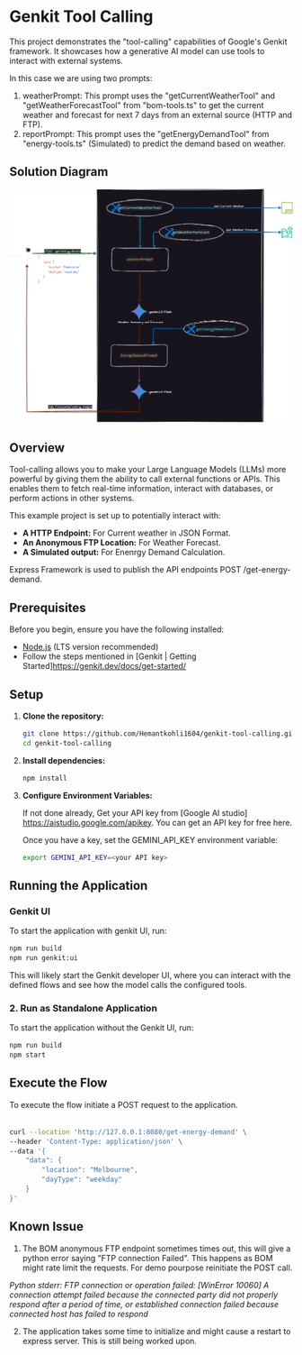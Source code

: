 # Genkit Tool Calling

This project demonstrates the "tool-calling" capabilities of Google's Genkit framework. It showcases how a generative AI model can use tools to interact with external systems. 

In this case we are using two prompts:

1. weatherPrompt: This prompt uses the "getCurrentWeatherTool" and "getWeatherForecastTool" from "bom-tools.ts" to get the current weather and forecast for next 7 days from an external source (HTTP and FTP).
2. reportPrompt: This prompt uses the "getEnergyDemandTool" from "energy-tools.ts" (Simulated) to predict the demand based on weather.

## Solution Diagram

![Tool Calling Overview Diagram](tool-calling-overview.png "Tool Calling Overview Diagram")

## Overview

Tool-calling allows you to make your Large Language Models (LLMs) more powerful by giving them the ability to call external functions or APIs. This enables them to fetch real-time information, interact with databases, or perform actions in other systems.

This example project is set up to potentially interact with:

*   **A HTTP Endpoint:** For Current weather in JSON Format.
*   **An Anonymous FTP Location:** For Weather Forecast.
*   **A Simulated output:** For Enenrgy Demand Calculation.

Express Framework is used to publish the API endpoints POST /get-energy-demand.

## Prerequisites

Before you begin, ensure you have the following installed:

*   [Node.js](https://nodejs.org/) (LTS version recommended)
*   Follow the steps mentioned in [Genkit | Getting Started]https://genkit.dev/docs/get-started/ 

## Setup

1.  **Clone the repository:**
    ```bash
    git clone https://github.com/Hemantkohli1604/genkit-tool-calling.git
    cd genkit-tool-calling
    ```

2.  **Install dependencies:**
    ```bash
    npm install
    ```

4.  **Configure Environment Variables:**

    If not done already, Get your API key from [Google AI studio] https://aistudio.google.com/apikey. You can get an API key for free here. 

    Once you have a key, set the GEMINI_API_KEY environment variable:
    ```bash
    export GEMINI_API_KEY=<your API key>
    ```

## Running the Application


### Genkit UI

To start the application with genkit UI, run:

```bash
npm run build
npm run genkit:ui
```

This will likely start the Genkit developer UI, where you can interact with the defined flows and see how the model calls the configured tools.

### 2. Run as Standalone Application

To start the application without the Genkit UI, run:

```bash
npm run build
npm start
```

## Execute the Flow

To execute the flow initiate a POST request to the application.

```bash

curl --location 'http://127.0.0.1:8080/get-energy-demand' \
--header 'Content-Type: application/json' \
--data '{
    "data": {
        "location": "Melbourne",
        "dayType": "weekday"
    }
}'

```

## Known Issue

1. The BOM anonymous FTP endpoint sometimes times out, this will give a python error saying "FTP connection Failed". This happens as BOM might rate limit the requests. For demo pourpose reinitiate the POST call. 

*Python stderr: FTP connection or operation failed: [WinError 10060] A connection attempt failed because the connected party did not properly respond after a period of time, or established connection failed because connected host has failed to respond*



2. The application takes some time to initialize and might cause a restart to express server. This is still being worked upon.


